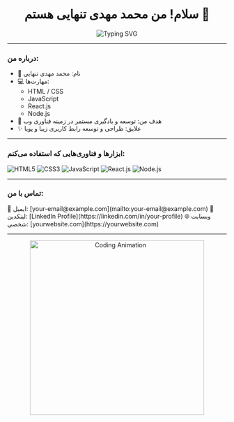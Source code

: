 <h1 align="center">سلام! من محمد مهدی تنهایی هستم 👋</h1>

<p align="center">
  <img src="https://readme-typing-svg.herokuapp.com?font=Fira+Code&size=24&pause=1000&color=009688&width=435&lines=Front-End+%26+Back-End+Developer;عاشق+یادگیری+و+خلاقیت+🌟" alt="Typing SVG" />
</p>

---

### درباره من:
- 🌟 نام: محمد مهدی تنهایی  
- 💻 مهارت‌ها:
  - HTML / CSS  
  - JavaScript  
  - React.js  
  - Node.js  
- 🎯 هدف من: توسعه و یادگیری مستمر در زمینه فناوری وب  
- ✨ علایق: طراحی و توسعه رابط کاربری زیبا و پویا  

---

### ابزارها و فناوری‌هایی که استفاده می‌کنم:
<p align="left">
  <img src="https://img.shields.io/badge/HTML5-%23E34F26.svg?&style=for-the-badge&logo=html5&logoColor=white" alt="HTML5" />
  <img src="https://img.shields.io/badge/CSS3-%231572B6.svg?&style=for-the-badge&logo=css3&logoColor=white" alt="CSS3" />
  <img src="https://img.shields.io/badge/JavaScript-%23F7DF1E.svg?&style=for-the-badge&logo=javascript&logoColor=black" alt="JavaScript" />
  <img src="https://img.shields.io/badge/React-%2361DAFB.svg?&style=for-the-badge&logo=react&logoColor=black" alt="React.js" />
  <img src="https://img.shields.io/badge/Node.js-%23339933.svg?&style=for-the-badge&logo=node.js&logoColor=white" alt="Node.js" />
</p>

---

### تماس با من:
<p align="left">
  📧 ایمیل: [your-email@example.com](mailto:your-email@example.com)  
  💼 لینکدین: [LinkedIn Profile](https://linkedin.com/in/your-profile)  
  🌐 وبسایت شخصی: [yourwebsite.com](https://yourwebsite.com)
</p>

---

<p align="center">
  <img src="https://media.giphy.com/media/qgQUggAC3Pfv687qPC/giphy.gif" width="400" alt="Coding Animation" />
</p>
